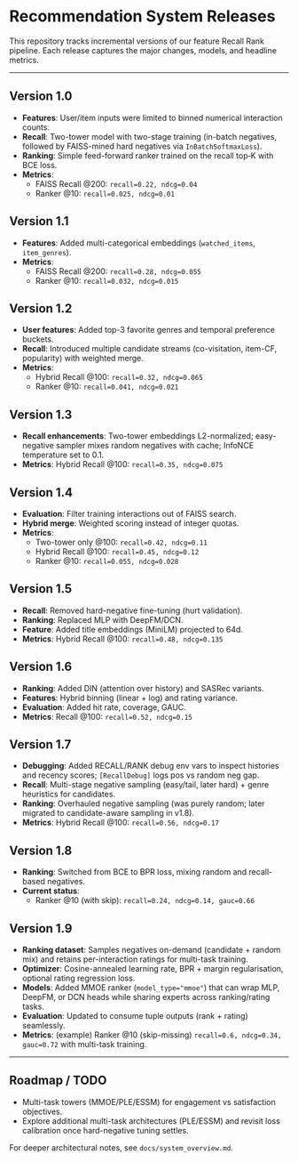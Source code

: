 # Recommendation System Releases

This repository tracks incremental versions of our feature Recall Rank pipeline. Each release captures the major changes, models, and headline metrics.

---

## Version 1.0
- **Features**: User/item inputs were limited to binned numerical interaction counts.
- **Recall**: Two-tower model with two-stage training (in-batch negatives, followed by FAISS-mined hard negatives via `InBatchSoftmaxLoss`).
- **Ranking**: Simple feed-forward ranker trained on the recall top‑K with BCE loss.
- **Metrics**:
  - FAISS Recall @200: `recall=0.22, ndcg=0.04`
  - Ranker @10: `recall=0.025, ndcg=0.01`

## Version 1.1
- **Features**: Added multi-categorical embeddings (`watched_items`, `item_genres`).
- **Metrics**:
  - FAISS Recall @200: `recall=0.28, ndcg=0.055`
  - Ranker @10: `recall=0.032, ndcg=0.015`

## Version 1.2
- **User features**: Added top-3 favorite genres and temporal preference buckets.
- **Recall**: Introduced multiple candidate streams (co-visitation, item-CF, popularity) with weighted merge.
- **Metrics**:
  - Hybrid Recall @100: `recall=0.32, ndcg=0.065`
  - Ranker @10: `recall=0.041, ndcg=0.021`

## Version 1.3
- **Recall enhancements**: Two-tower embeddings L2-normalized; easy-negative sampler mixes random negatives with cache; InfoNCE temperature set to 0.1.
- **Metrics**: Hybrid Recall @100: `recall=0.35, ndcg=0.075`

## Version 1.4
- **Evaluation**: Filter training interactions out of FAISS search.
- **Hybrid merge**: Weighted scoring instead of integer quotas.
- **Metrics**:
  - Two-tower only @100: `recall=0.42, ndcg=0.11`
  - Hybrid Recall @100: `recall=0.45, ndcg=0.12`
  - Ranker @10: `recall=0.055, ndcg=0.028`

## Version 1.5
- **Recall**: Removed hard-negative fine-tuning (hurt validation).
- **Ranking**: Replaced MLP with DeepFM/DCN.
- **Feature**: Added title embeddings (MiniLM) projected to 64d.
- **Metrics**: Hybrid Recall @100: `recall=0.48, ndcg=0.135`

## Version 1.6
- **Ranking**: Added DIN (attention over history) and SASRec variants.
- **Features**: Hybrid binning (linear + log) and rating variance.
- **Evaluation**: Added hit rate, coverage, GAUC.
- **Metrics**: Recall @100: `recall=0.52, ndcg=0.15`

## Version 1.7
- **Debugging**: Added RECALL/RANK debug env vars to inspect histories and recency scores; `[RecallDebug]` logs pos vs random neg gap.
- **Recall**: Multi-stage negative sampling (easy/tail, later hard) + genre heuristics for candidates.
- **Ranking**: Overhauled negative sampling (was purely random; later migrated to candidate-aware sampling in v1.8).
- **Metrics**: Hybrid Recall @100: `recall=0.56, ndcg=0.17`

## Version 1.8
- **Ranking**: Switched from BCE to BPR loss, mixing random and recall-based negatives.
- **Current status**:
  - Ranker @10 (with skip): `recall=0.24, ndcg=0.14, gauc=0.66`

## Version 1.9
- **Ranking dataset**: Samples negatives on-demand (candidate + random mix) and retains per-interaction ratings for multi-task training.
- **Optimizer**: Cosine-annealed learning rate, BPR + margin regularisation, optional rating regression loss.
- **Models**: Added MMOE ranker (`model_type="mmoe"`) that can wrap MLP, DeepFM, or DCN heads while sharing experts across ranking/rating tasks.
- **Evaluation**: Updated to consume tuple outputs (rank + rating) seamlessly.
- **Metrics**: (example) Ranker @10 (skip-missing) `recall=0.6, ndcg=0.34, gauc=0.72` with multi-task training.

---

## Roadmap / TODO
- Multi-task towers (MMOE/PLE/ESSM) for engagement vs satisfaction objectives.
- Explore additional multi-task architectures (PLE/ESSM) and revisit loss calibration once hard-negative tuning settles.

For deeper architectural notes, see `docs/system_overview.md`.
